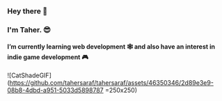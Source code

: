 ### Hey there 👋 
### I'm Taher. 😎
#### I’m currently learning web development 🕸️ and also have an interest in indie game development 🎮

![CatShadeGIF](https://github.com/tahersaraf/tahersaraf/assets/46350346/2d89e3e9-08b8-4dbd-a951-5033d5898787 =250x250)



<!--
**tahersaraf/tahersaraf** is a ✨ _special_ ✨ repository because its `README.md` (this file) appears on your GitHub profile.

Here are some ideas to get you started:

- 🔭 I’m currently working on ...
- 🌱 I’m currently learning ...
- 👯 I’m looking to collaborate on ...
- 🤔 I’m looking for help with ...
- 💬 Ask me about ...
- 📫 How to reach me: ...
- 😄 Pronouns: ...
- ⚡ Fun fact: ...
-->
